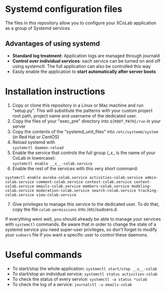 # Systemd configuration files
The files in this repository allow you to configure your XCoLab application as a group of Systemd services

## Advantages of using systemd
 * **Standard log treatment**: Application logs are managed through journald
 * **Control over individual services**: each service can be turned on and off using systemctl. The full application can also be controlled this way
 * Easily enable the application to **start automatically after server boots**

# Installation instructions
 1. Copy or clone this repository in a Linux or Mac machine and run "setup.py". This will substitute the patterns with your custom project root path, project name and username of the dedicated user.
 2. Copy the files of your "exec_pre" directory into `${ROOT_PATH}/run` in your server
 3. Copy the contents of the "systemd_unit_files" into `/etc/systemd/system` (in Red Hat or CentOS)
 4. Reload systemd with<br/> `systemctl daemon-reload`
 5. Enable the service that controls the full group (\__x__ is the name of your CoLab in lowercase):<br/> `systemctl enable __x__-colab.service`
 6. Enable the rest of the services with this very short command:

`systemctl enable eureka-colab.service activities-colab.service admin-colab.service comment-colab.service contest-colab.service content-colab.service emails-colab.service members-colab.service modeling-colab.service moderation-colab.service search-colab.service tracking-colab.service view-colab.service`

 7. Give privileges to manage this service to the dedicated user. To do that, copy the file `colab-permissions` into /etc/sudoers.d.

 If everything went well, you should already be able to manage your services with `systemctl` commands. Be aware that in order to change the state of a systemd service you need super-user privileges, so don't forget to modify your `sudoers` file if you want a specific user to control these daemons.


# Useful commands
 * To start/stop the whole application:
  `systemctl start/stop __x__-colab`
 * To start/stop an individual service:
  `systemctl status activities-colab`
 * To check the status of every service:
  `systemctl -a status *colab`
 * To check the log of a service:
  `journalctl -u emails-colab`
